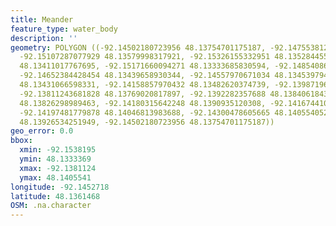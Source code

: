 ```yaml
---
title: Meander
feature_type: water_body
description: ''
geometry: POLYGON ((-92.14502180723956 48.13754701175187, -92.14755381255141 48.13674510437794,
  -92.15107287077929 48.13579998317921, -92.15326155332951 48.13528445519242, -92.15381945280927
  48.13411017767695, -92.15171660094271 48.13333685830594, -92.14854086546744 48.13348006647595,
  -92.14652384428454 48.13439658930344, -92.14557970671034 48.13453979451729, -92.14519346861587
  48.13431066598331, -92.14158857970432 48.13482620374739, -92.13987196593222 48.13525581459673,
  -92.13811243681828 48.13769020817897, -92.1392282357688 48.13840618432477, -92.1413740029772
  48.13826298989463, -92.14180315642248 48.1390935120308, -92.14167441038799 48.13949444894351,
  -92.14197481779878 48.14046813983688, -92.14300478605665 48.14055405285261, -92.14373434691272
  48.13926534251949, -92.14502180723956 48.13754701175187))
geo_error: 0.0
bbox:
  xmin: -92.1538195
  ymin: 48.1333369
  xmax: -92.1381124
  ymax: 48.1405541
longitude: -92.1452718
latitude: 48.1361468
OSM: .na.character
---
```

